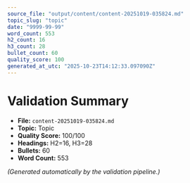```yaml
---
source_file: "output/content/content-20251019-035824.md"
topic_slug: "topic"
date: "9999-99-99"
word_count: 553
h2_count: 16
h3_count: 28
bullet_count: 60
quality_score: 100
generated_at_utc: "2025-10-23T14:12:33.097090Z"
---
```


# Validation Summary

- **File:** `content-20251019-035824.md`
- **Topic:** Topic
- **Quality Score:** 100/100
- **Headings:** H2=16, H3=28
- **Bullets:** 60
- **Word Count:** 553

*(Generated automatically by the validation pipeline.)*
